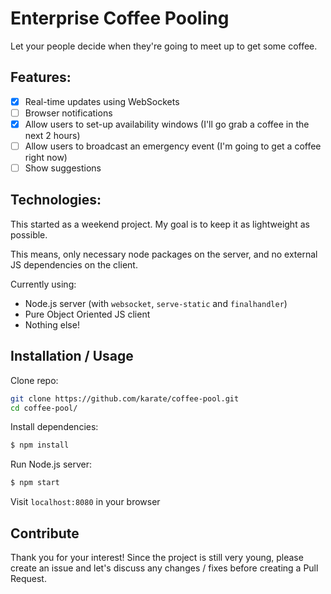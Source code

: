 # Enterprise Coffee Pooling

Let your people decide when they're going to meet up to get some coffee.

## Features:
- [x] Real-time updates using WebSockets
- [ ] Browser notifications
- [x] Allow users to set-up availability windows (I'll go grab a coffee in the next 2 hours)
- [ ] Allow users to broadcast an emergency event (I'm going to get a coffee right now)
- [ ] Show suggestions

## Technologies:
This started as a weekend project. My goal is to keep it as lightweight as possible.

This means, only necessary node packages on the server, and no external JS dependencies
on the client.

Currently using:
- Node.js server (with `websocket`, `serve-static` and `finalhandler`)
- Pure Object Oriented JS client
- Nothing else!

## Installation / Usage
Clone repo:
```bash
git clone https://github.com/karate/coffee-pool.git
cd coffee-pool/
```
Install dependencies:
```bash
$ npm install
```
Run Node.js server:
```bash
$ npm start
```
Visit `localhost:8080` in your browser

## Contribute
Thank you for your interest!
Since the project is still very young, please create an issue and let's discuss any changes / fixes before creating a Pull Request.
